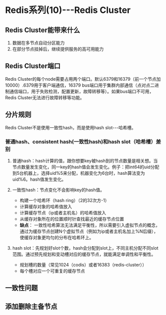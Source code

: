 # Redis系列(10)---Redis Cluster

## Redis Cluster能带来什么
1. 数据在多节点自动分区能力
2. 在部分节点挂掉后，继续提供服务的高可用能力


## Redis Cluster端口
Redis Cluster的每个node需要占用两个端口。默认6379和16379（前一个节点加10000）.6379用于客户端通信，16379 bus端口用于集群内部通信（点对点二进制通信端口，用于失败检测，配置更新，故障转移等）。如果bus端口不可用，Redis Cluster无法进行故障转移等功能。


## 分片规则
Redis Cluster不是使用一致性hash，而是使用hash slot---哈希槽。
### 普通hash、consistent hash(一致性hash)和hash slot（哈希槽）差别
1. 普通hash：hash计算的值，跟你想要key被hash到的节点数量是相关想。当节点数量发生变化，同一key的hash值会发生变化。例子：把int64的uid分配到5台机器上，选择uid%5来分配，机器变化为6台时，hash算法变为uid%6。hash值发生变化。

2. 一致性hash：节点变化不会影响key的hash值。
    * 构建一个哈希环（hash ring）（2的32次方-1）
    * 计算缓存对象的哈希值放入
    * 计算缓存节点（ip或者主机名）的哈希值放入
    * 从缓存对象所在的位置顺时针查找最近的缓存节点位置
    * **缺点**： 一致性哈希算法无法满足平衡性，所以需要引入虚拟节点的概念，通过为缓存节点创建N个虚拟节点（例如为ip或者主机名加上%N后缀），使缓存对象更均匀的分布在哈希环上。
3. hash slot：先规划好slot个数，hash会分配到slot上，不同主机分配不同slot范围。通过预先规划和变动槽对应的缓存节点，就能满足单调性和平衡性。
    * 规划槽的数量（常见1024（codis）或者16383（redis-cluster））
    * 每个槽对应一个可重复的缓存节点

## 一致性问题

## 添加删除主备节点
## 